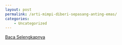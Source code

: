 ```yaml
---
layout: post
permalink: /arti-mimpi-diberi-sepasang-anting-emas/
categories:
    - Uncategorized
---
```


[Baca Selengkapnya](/10)